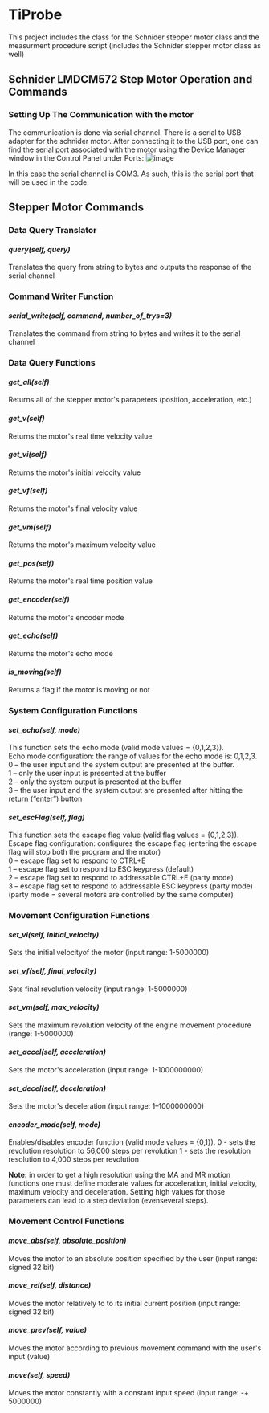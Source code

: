 # TiProbe
This project includes the class for the Schnider stepper motor class and the measurment procedure script (includes the Schnider stepper motor class as well)
## Schnider LMDCM572 Step Motor Operation and Commands
### Setting Up The Communication with the motor
The communication is done via serial channel. There is a serial to USB adapter for the schnider motor. After connecting it to the USB port, one can find the serial port associated with the motor using the Device Manager window in the Control Panel under Ports:
![image](https://github.com/Emn547/TiProbe/assets/29408499/d9eb4d22-46c1-4093-b3a1-e0e517ec2c96)

In this case the serial channel is COM3. As such, this is the serial port that will be used in the code.

## Stepper Motor Commands
### Data Query Translator
#### *__query(self, query)__* 
Translates the query from string to bytes  and outputs the response of the serial channel<br>


### Command Writer Function
#### *__serial_write(self, command, number_of_trys=3)__*
Translates the command from string to bytes and writes it to the serial channel<br>


### Data Query Functions
#### *__get_all(self)__*
Returns all of the stepper motor's parapeters (position, acceleration, etc.)
#### *__get_v(self)__*
Returns the motor's real time velocity value
#### *__get_vi(self)__*
Returns the motor's initial velocity value 
#### *__get_vf(self)__*
Returns the motor's final velocity value 
#### *__get_vm(self)__*
Returns the motor's maximum velocity value 
#### *__get_pos(self)__*
Returns the motor's real time position value
#### *__get_encoder(self)__*
Returns the motor's encoder mode
#### *__get_echo(self)__*
Returns the motor's echo mode
#### *__is_moving(self)__*
Returns a flag if the motor is moving or not


### System Configuration Functions
#### *__set_echo(self, mode)__*
This function sets the echo mode (valid mode values = {0,1,2,3}).<br>
Echo mode configuration: the range of values for the echo mode is: 0,1,2,3.<br>
        0 – the user input and the system output are presented at the buffer.<br>
        1 – only the user input is presented at the buffer<br>
        2 – only the system output is presented at the buffer<br>
        3 – the user input and the system output are presented after hitting the return (“enter”) button<br>

#### *__set_escFlag(self, flag)__*
This function sets the escape flag value (valid flag values = {0,1,2,3}).
Escape flag configuration: configures the escape flag (entering the escape flag will stop both the program and the motor)<br> 
        0 – escape flag set to respond to CTRL+E<br> 
        1 – escape flag set to respond to ESC keypress (default)<br> 
        2 – escape flag set to respond to addressable CTRL+E (party mode)<br> 
        3 – escape flag set to respond to addressable ESC keypress (party mode) (party mode = several motors are controlled by the same computer)<br>


### Movement Configuration Functions
#### *__set_vi(self, initial_velocity)__*
Sets the initial velocityof the motor (input range: 1-5000000)

#### *__set_vf(self, final_velocity)__*
Sets final revolution velocity (input range: 1-5000000)

#### *__set_vm(self, max_velocity)__*
Sets the maximum revolution velocity of the engine movement procedure (range: 1-5000000)
        
#### *__set_accel(self, acceleration)__*
Sets the motor's acceleration  (input range: 1-1000000000)

#### *__set_decel(self, deceleration)__*
Sets the motor's deceleration (input range: 1–1000000000)

#### *__encoder_mode(self, mode)__*
Enables/disables encoder function (valid mode values = {0,1}).
        0 - sets the revolution resolution to 56,000 steps per revolution
        1 - sets the resolution resolution to 4,000 steps per revolution

__Note:__ in order to get a high resolution using the MA and MR motion functions one must define moderate values for acceleration, initial velocity, 
maximum velocity and deceleration. Setting high values for those parameters can lead to a step deviation (evenseveral steps).

### Movement Control Functions
#### *__move_abs(self, absolute_position)__*
Moves the motor to an absolute position specified by the user (input range: signed 32 bit)
 
#### *__move_rel(self, distance)__*
Moves the motor relatively to to its initial current position (input range: signed 32 bit)

#### *__move_prev(self, value)__*
Moves the motor according to previous movement command with the user's input (value)

#### *__move(self, speed)__*
Moves the motor constantly with a constant input speed (input range: -+ 5000000)




        




